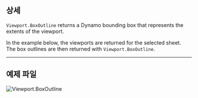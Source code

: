 ## 상세
`Viewport.BoxOutline` returns a Dynamo bounding box that represents the extents of the viewport.

In the example below, the viewports are returned for the selected sheet. The box outlines are then returned with `Viewport.BoxOutline`.
___
## 예제 파일

![Viewport.BoxOutline](./Revit.Elements.Viewport.BoxOutline_img.jpg)
